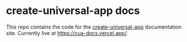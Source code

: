 # create-universal-app docs

This repo contains the code for the [create-universal-app](https://github.com/chen-rn/CUA) documentation site. Currently live at <https://cua-docs.vercel.app/>.
